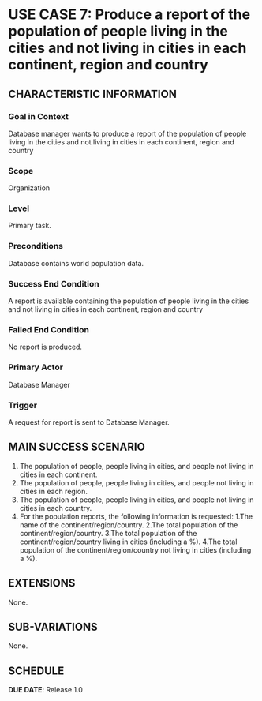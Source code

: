 # USE CASE 7: Produce a report of the population of people living in the cities and not living in cities in each continent, region and country


## CHARACTERISTIC INFORMATION

### Goal in Context

Database manager wants to produce a report of the population of people living in the cities and not living in cities in each continent, region and country
### Scope

Organization

### Level

Primary task.

### Preconditions

Database contains world population data.

### Success End Condition

A report is available containing the population of people living in the cities and not living in cities in each continent, region and country
### Failed End Condition

No report is produced.

### Primary Actor

Database Manager

### Trigger

A request for report is sent to Database Manager.

## MAIN SUCCESS SCENARIO

1. The population of people, people living in cities, and people not living in cities in each continent.
2. The population of people, people living in cities, and people not living in cities in each region.
3. The population of people, people living in cities, and people not living in cities in each country.
4. For the population reports, the following information is requested:
   1.The name of the continent/region/country.
   2.The total population of the continent/region/country.
   3.The total population of the continent/region/country living in cities (including a %).
   4.The total population of the continent/region/country not living in cities (including a %).

## EXTENSIONS

None.

## SUB-VARIATIONS

None.

## SCHEDULE

**DUE DATE**: Release 1.0
